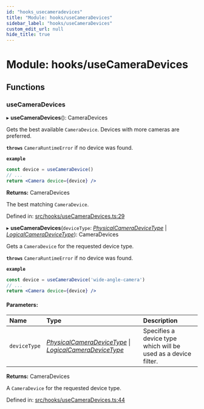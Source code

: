 ```yaml
---
id: "hooks_usecameradevices"
title: "Module: hooks/useCameraDevices"
sidebar_label: "hooks/useCameraDevices"
custom_edit_url: null
hide_title: true
---
```


# Module: hooks/useCameraDevices

## Functions

### useCameraDevices

▸ **useCameraDevices**(): CameraDevices

Gets the best available `CameraDevice`. Devices with more cameras are preferred.

**`throws`** `CameraRuntimeError` if no device was found.

**`example`** 
```jsx
const device = useCameraDevice()
// ...
return <Camera device={device} />
```

**Returns:** CameraDevices

The best matching `CameraDevice`.

Defined in: [src/hooks/useCameraDevices.ts:29](https://github.com/cuvent/react-native-vision-camera/blob/919aa3d/src/hooks/useCameraDevices.ts#L29)

▸ **useCameraDevices**(`deviceType`: [*PhysicalCameraDeviceType*](cameradevice.md#physicalcameradevicetype) \| [*LogicalCameraDeviceType*](cameradevice.md#logicalcameradevicetype)): CameraDevices

Gets a `CameraDevice` for the requested device type.

**`throws`** `CameraRuntimeError` if no device was found.

**`example`** 
```jsx
const device = useCameraDevice('wide-angle-camera')
// ...
return <Camera device={device} />
```

#### Parameters:

Name | Type | Description |
:------ | :------ | :------ |
`deviceType` | [*PhysicalCameraDeviceType*](cameradevice.md#physicalcameradevicetype) \| [*LogicalCameraDeviceType*](cameradevice.md#logicalcameradevicetype) | Specifies a device type which will be used as a device filter.   |

**Returns:** CameraDevices

A `CameraDevice` for the requested device type.

Defined in: [src/hooks/useCameraDevices.ts:44](https://github.com/cuvent/react-native-vision-camera/blob/919aa3d/src/hooks/useCameraDevices.ts#L44)
